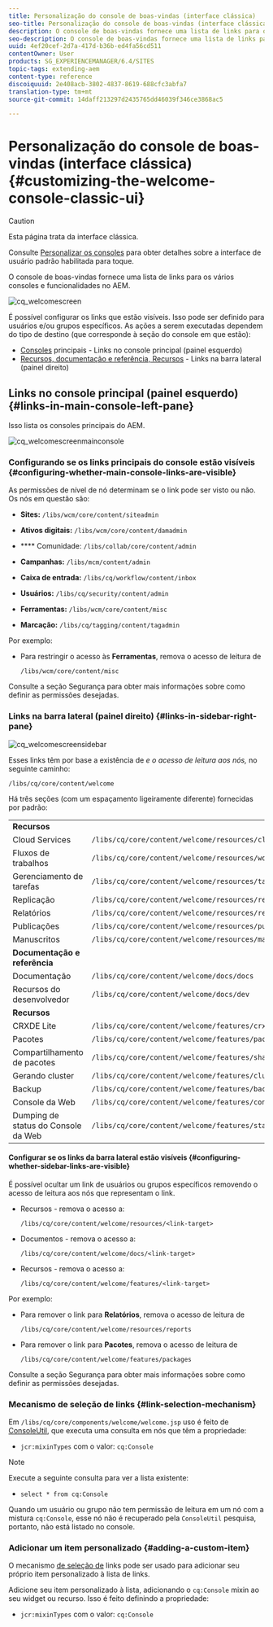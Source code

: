 ```yaml
---
title: Personalização do console de boas-vindas (interface clássica)
seo-title: Personalização do console de boas-vindas (interface clássica)
description: O console de boas-vindas fornece uma lista de links para os vários consoles e funcionalidades no AEM
seo-description: O console de boas-vindas fornece uma lista de links para os vários consoles e funcionalidades no AEM
uuid: 4ef20cef-2d7a-417d-b36b-ed4fa56cd511
contentOwner: User
products: SG_EXPERIENCEMANAGER/6.4/SITES
topic-tags: extending-aem
content-type: reference
discoiquuid: 2e408acb-3802-4837-8619-688cfc3abfa7
translation-type: tm+mt
source-git-commit: 14daff213297d2435765dd46039f346ce3868ac5

---
```



# Personalização do console de boas-vindas (interface clássica){#customizing-the-welcome-console-classic-ui}

>[!CAUTION]
>
>Esta página trata da interface clássica.
>
>Consulte [Personalizar os consoles](/help/sites-developing/customizing-consoles-touch.md) para obter detalhes sobre a interface de usuário padrão habilitada para toque.

O console de boas-vindas fornece uma lista de links para os vários consoles e funcionalidades no AEM.

![cq_welcomescreen](assets/cq_welcomescreen.png)

É possível configurar os links que estão visíveis. Isso pode ser definido para usuários e/ou grupos específicos. As ações a serem executadas dependem do tipo de destino (que corresponde à seção do console em que estão):

* [Consoles](#links-in-main-console-left-pane) principais - Links no console principal (painel esquerdo)
* [Recursos, documentação e referência, Recursos](#links-in-sidebar-right-pane) - Links na barra lateral (painel direito)

## Links no console principal (painel esquerdo) {#links-in-main-console-left-pane}

Isso lista os consoles principais do AEM.

![cq_welcomescreenmainconsole](assets/cq_welcomescreenmainconsole.png)

### Configurando se os links principais do console estão visíveis {#configuring-whether-main-console-links-are-visible}

As permissões de nível de nó determinam se o link pode ser visto ou não. Os nós em questão são:

* **Sites:** `/libs/wcm/core/content/siteadmin`

* **Ativos digitais:** `/libs/wcm/core/content/damadmin`

* **** Comunidade: `/libs/collab/core/content/admin`

* **Campanhas:** `/libs/mcm/content/admin`

* **Caixa de entrada:** `/libs/cq/workflow/content/inbox`

* **Usuários:** `/libs/cq/security/content/admin`

* **Ferramentas:** `/libs/wcm/core/content/misc`

* **Marcação:** `/libs/cq/tagging/content/tagadmin`

Por exemplo:

* Para restringir o acesso às **Ferramentas**, remova o acesso de leitura de

   `/libs/wcm/core/content/misc`

Consulte a seção [](/help/sites-administering/security.md) Segurança para obter mais informações sobre como definir as permissões desejadas.

### Links na barra lateral (painel direito) {#links-in-sidebar-right-pane}

![cq_welcomescreensidebar](assets/cq_welcomescreensidebar.png)

Esses links têm por base a existência de *e o acesso de leitura aos nós,* no seguinte caminho:

`/libs/cq/core/content/welcome`

Há três seções (com um espaçamento ligeiramente diferente) fornecidas por padrão:

<table> 
 <tbody> 
  <tr> 
   <td><strong>Recursos</strong></td> 
   <td> </td> 
  </tr> 
  <tr> 
   <td> Cloud Services</td> 
   <td><code>/libs/cq/core/content/welcome/resources/cloudservices</code></td> 
  </tr> 
  <tr> 
   <td> Fluxos de trabalhos</td> 
   <td><code>/libs/cq/core/content/welcome/resources/workflows</code></td> 
  </tr> 
  <tr> 
   <td> Gerenciamento de tarefas</td> 
   <td><code>/libs/cq/core/content/welcome/resources/taskmanager</code></td> 
  </tr> 
  <tr> 
   <td> Replicação</td> 
   <td><code>/libs/cq/core/content/welcome/resources/replication</code></td> 
  </tr> 
  <tr> 
   <td> Relatórios</td> 
   <td><code>/libs/cq/core/content/welcome/resources/reports</code></td> 
  </tr> 
  <tr> 
   <td> Publicações</td> 
   <td><code>/libs/cq/core/content/welcome/resources/publishingadmin</code></td> 
  </tr> 
  <tr> 
   <td> Manuscritos</td> 
   <td><code>/libs/cq/core/content/welcome/resources/manuscriptsadmin</code></td> 
  </tr> 
  <tr> 
   <td><strong>Documentação e referência</strong></td> 
   <td> </td> 
  </tr> 
  <tr> 
   <td> Documentação</td> 
   <td><code>/libs/cq/core/content/welcome/docs/docs</code></td> 
  </tr> 
  <tr> 
   <td> Recursos do desenvolvedor</td> 
   <td><code>/libs/cq/core/content/welcome/docs/dev</code></td> 
  </tr> 
  <tr> 
   <td><strong>Recursos</strong></td> 
   <td> </td> 
  </tr> 
  <tr> 
   <td> CRXDE Lite</td> 
   <td><code>/libs/cq/core/content/welcome/features/crxde</code></td> 
  </tr> 
  <tr> 
   <td> Pacotes</td> 
   <td><code>/libs/cq/core/content/welcome/features/packages</code></td> 
  </tr> 
  <tr> 
   <td> Compartilhamento de pacotes</td> 
   <td><code>/libs/cq/core/content/welcome/features/share</code></td> 
  </tr> 
  <tr> 
   <td> Gerando cluster</td> 
   <td><code>/libs/cq/core/content/welcome/features/cluster</code></td> 
  </tr> 
  <tr> 
   <td> Backup</td> 
   <td><code>/libs/cq/core/content/welcome/features/backup</code></td> 
  </tr> 
  <tr> 
   <td> Console da Web<br /> </td> 
   <td><code>/libs/cq/core/content/welcome/features/config</code></td> 
  </tr> 
  <tr> 
   <td> Dumping de status do Console da Web<br /> </td> 
   <td><code>/libs/cq/core/content/welcome/features/statusdump</code></td> 
  </tr> 
 </tbody> 
</table>

#### Configurar se os links da barra lateral estão visíveis {#configuring-whether-sidebar-links-are-visible}

É possível ocultar um link de usuários ou grupos específicos removendo o acesso de leitura aos nós que representam o link.

* Recursos - remova o acesso a:

   `/libs/cq/core/content/welcome/resources/<link-target>`

* Documentos - remova o acesso a:

   `/libs/cq/core/content/welcome/docs/<link-target>`

* Recursos - remova o acesso a:

   `/libs/cq/core/content/welcome/features/<link-target>`

Por exemplo:

* Para remover o link para **Relatórios**, remova o acesso de leitura de

   `/libs/cq/core/content/welcome/resources/reports`

* Para remover o link para **Pacotes**, remova o acesso de leitura de

   `/libs/cq/core/content/welcome/features/packages`

Consulte a seção [](/help/sites-administering/security.md) Segurança para obter mais informações sobre como definir as permissões desejadas.

### Mecanismo de seleção de links {#link-selection-mechanism}

Em `/libs/cq/core/components/welcome/welcome.jsp` uso é feito de [ConsoleUtil](https://helpx.adobe.com/experience-manager/6-4/sites/developing/using/reference-materials/javadoc/com/day/cq/commons/ConsoleUtil.html), que executa uma consulta em nós que têm a propriedade:

* `jcr:mixinTypes` com o valor: `cq:Console`

>[!NOTE]
>
>Execute a seguinte consulta para ver a lista existente:
>
>* `select * from cq:Console`
>



Quando um usuário ou grupo não tem permissão de leitura em um nó com a mistura `cq:Console`, esse nó não é recuperado pela `ConsoleUtil` pesquisa, portanto, não está listado no console.

### Adicionar um item personalizado {#adding-a-custom-item}

O mecanismo [de seleção de](#link-selection-mechanism) links pode ser usado para adicionar seu próprio item personalizado à lista de links.

Adicione seu item personalizado à lista, adicionando o `cq:Console` mixin ao seu widget ou recurso. Isso é feito definindo a propriedade:

* `jcr:mixinTypes` com o valor: `cq:Console`

